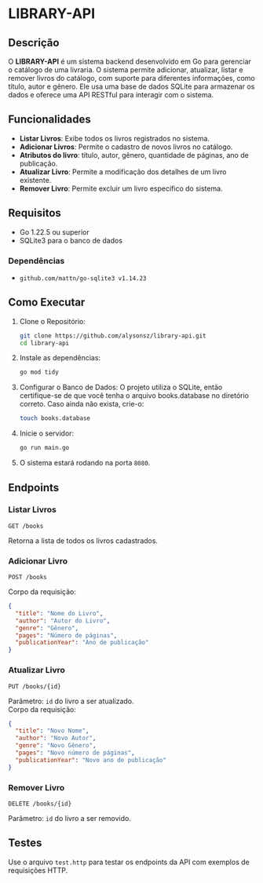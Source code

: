 
# LIBRARY-API

## Descrição
O **LIBRARY-API** é um sistema backend desenvolvido em Go para gerenciar o catálogo de uma livraria. O sistema permite adicionar, atualizar, listar e remover livros do catálogo, com suporte para diferentes informações, como título, autor e gênero. Ele usa uma base de dados SQLite para armazenar os dados e oferece uma API RESTful para interagir com o sistema.

## Funcionalidades

- **Listar Livros**: Exibe todos os livros registrados no sistema.
- **Adicionar Livros**: Permite o cadastro de novos livros no catálogo.
- **Atributos do livro**: título, autor, gênero, quantidade de páginas, ano de publicação.
- **Atualizar Livro**: Permite a modificação dos detalhes de um livro existente.
- **Remover Livro**: Permite excluir um livro específico do sistema.

## Requisitos

- Go 1.22.5 ou superior
- SQLite3 para o banco de dados

### Dependências

- `github.com/mattn/go-sqlite3 v1.14.23`

## Como Executar

1. Clone o Repositório:
    ``` bash
    git clone https://github.com/alysonsz/library-api.git
    cd library-api
    ```
2. Instale as dependências:
   ```bash
   go mod tidy
   ```
3. Configurar o Banco de Dados:
O projeto utiliza o SQLite, então certifique-se de que você tenha o arquivo books.database no diretório correto. Caso ainda não exista, crie-o:
    ```bash
    touch books.database
    ```   
4. Inicie o servidor:
   ```bash
   go run main.go
   ```
5. O sistema estará rodando na porta `8080`.

## Endpoints

### Listar Livros
```http
GET /books
```
Retorna a lista de todos os livros cadastrados.

### Adicionar Livro
```http
POST /books
```
Corpo da requisição:
```json
{
  "title": "Nome do Livro",
  "author": "Autor do Livro",
  "genre": "Gênero",
  "pages": "Número de páginas",
  "publicationYear": "Ano de publicação"
}
```

### Atualizar Livro
```http
PUT /books/{id}
```
Parâmetro: `id` do livro a ser atualizado.  
Corpo da requisição:
```json
{
  "title": "Novo Nome",
  "author": "Novo Autor",
  "genre": "Novo Gênero",
  "pages": "Novo número de páginas",
  "publicationYear": "Novo ano de publicação"
}
```

### Remover Livro
```http
DELETE /books/{id}
```
Parâmetro: `id` do livro a ser removido.

## Testes

Use o arquivo `test.http` para testar os endpoints da API com exemplos de requisições HTTP.
